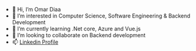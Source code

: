 - 👋 Hi, I’m Omar Diaa
- 👀 I’m interested in Computer Science, Software Engineering & Backend Development
- 🌱 I’m currently learning .Net core, Azure and Vue.js
- 💞️ I’m looking to collaborate on Backend development
- 📫 [Linkedin Profile](https://www.linkedin.com/in/odiaa97)

<!---
odiaa97/odiaa97 is a ✨ special ✨ repository because its `README.md` (this file) appears on your GitHub profile.
You can click the Preview link to take a look at your changes.
--->
